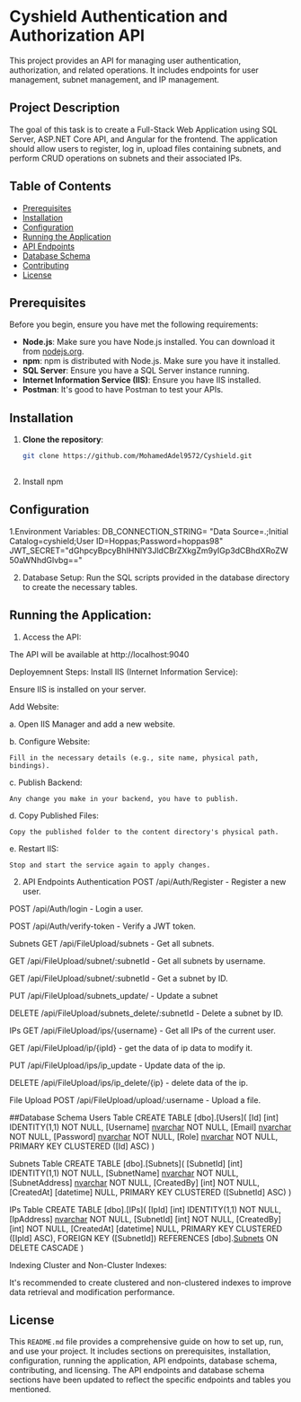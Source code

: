 # Cyshield Authentication and Authorization API

This project provides an API for managing user authentication, authorization, and related operations. It includes endpoints for user management, subnet management, and IP management.

## Project Description

The goal of this task is to create a Full-Stack Web Application using SQL Server, ASP.NET Core API, and Angular for the frontend. 
The application should allow users to register, log in, upload files containing subnets, and perform CRUD operations on subnets and their associated IPs.

## Table of Contents

- [Prerequisites](#prerequisites)
- [Installation](#installation)
- [Configuration](#configuration)
- [Running the Application](#running-the-application)
- [API Endpoints](#api-endpoints)
- [Database Schema](#database-schema)
- [Contributing](#contributing)
- [License](#license)

## Prerequisites

Before you begin, ensure you have met the following requirements:

- **Node.js**: Make sure you have Node.js installed. You can download it from [nodejs.org](https://nodejs.org/).
- **npm**: npm is distributed with Node.js. Make sure you have it installed.
- **SQL Server**: Ensure you have a SQL Server instance running.
- **Internet Information Service (IIS)**: Ensure you have IIS installed.
- **Postman**: It's good to have Postman to test your APIs.

## Installation

1. **Clone the repository**:
   ```bash
   git clone https://github.com/MohamedAdel9572/Cyshield.git
  

2. Install npm

## Configuration

1.Environment Variables:
DB_CONNECTION_STRING= "Data Source=.;Initial Catalog=cyshield;User ID=Hoppas;Password=hoppas98"
JWT_SECRET="dGhpcyBpcyBhIHNlY3JldCBrZXkgZm9yIGp3dCBhdXRoZW50aWNhdGlvbg=="

2. Database Setup:
Run the SQL scripts provided in the database directory to create the necessary tables.

## Running the Application:
1. Access the API:

The API will be available at http://localhost:9040

Deployemnent Steps:
Install IIS (Internet Information Service):

Ensure IIS is installed on your server.

Add Website:

a. Open IIS Manager and add a new website.

b. Configure Website:

	Fill in the necessary details (e.g., site name, physical path, bindings).

c. Publish Backend:

	Any change you make in your backend, you have to publish.

d. Copy Published Files:

	Copy the published folder to the content directory's physical path.

e. Restart IIS:

	Stop and start the service again to apply changes.

2. API Endpoints
Authentication
POST /api/Auth/Register - Register a new user.

POST /api/Auth/login - Login a user.

POST /api/Auth/verify-token - Verify a JWT token.

Subnets
GET /api/FileUpload/subnets - Get all subnets.

GET /api/FileUpload/subnet/:subnetId - Get all subnets by username.

GET /api/FileUpload/subnet/:subnetId - Get a subnet by ID.

PUT /api/FileUpload/subnets_update/ - Update a subnet 

DELETE /api/FileUpload/subnets_delete/:subnetId - Delete a subnet by ID.

IPs
GET /api/FileUpload/ips/{username} - Get all IPs of the current user.

GET /api/FileUpload/ip/{ipId} - get the data of ip data to modify it.

PUT /api/FileUpload/ips/ip_update - Update data of the ip.

DELETE /api/FileUpload/ips/ip_delete/{ip} - delete data of the ip.

File Upload
POST /api/FileUpload/upload/:username - Upload a file.

##Database Schema
Users Table
CREATE TABLE [dbo].[Users](
    [Id] [int] IDENTITY(1,1) NOT NULL,
    [Username] [nvarchar](255) NOT NULL,
    [Email] [nvarchar](255) NOT NULL,
    [Password] [nvarchar](255) NOT NULL,
    [Role] [nvarchar](255) NOT NULL,
    PRIMARY KEY CLUSTERED ([Id] ASC)
)

Subnets Table
CREATE TABLE [dbo].[Subnets](
    [SubnetId] [int] IDENTITY(1,1) NOT NULL,
    [SubnetName] [nvarchar](255) NOT NULL,
    [SubnetAddress] [nvarchar](255) NOT NULL,
    [CreatedBy] [int] NOT NULL,
    [CreatedAt] [datetime] NULL,
    PRIMARY KEY CLUSTERED ([SubnetId] ASC)
)

IPs Table
CREATE TABLE [dbo].[IPs](
    [IpId] [int] IDENTITY(1,1) NOT NULL,
    [IpAddress] [nvarchar](255) NOT NULL,
    [SubnetId] [int] NOT NULL,
    [CreatedBy] [int] NOT NULL,
    [CreatedAt] [datetime] NULL,
    PRIMARY KEY CLUSTERED ([IpId] ASC),
    FOREIGN KEY ([SubnetId]) REFERENCES [dbo].[Subnets]([SubnetId]) ON DELETE CASCADE
)

Indexing
Cluster and Non-Cluster Indexes:

It's recommended to create clustered and non-clustered indexes to improve data retrieval and modification performance.

## License

This `README.md` file provides a comprehensive guide on how to set up, run, and use your project. It includes sections on prerequisites, installation, configuration, running the application, 
API endpoints, database schema, contributing, and licensing. The API endpoints and database schema sections have been updated to reflect the specific endpoints and tables you mentioned.
